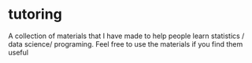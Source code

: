 # tutoring
A collection of materials that I have made to help people learn statistics / data science/ programing. Feel free to use the materials if you find them useful
